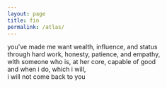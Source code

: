 ```yaml
---
layout: page
title: fin
permalink: /atlas/
---
```


you've made me want wealth, influence, and status  
through hard work, honesty, patience, and empathy,  
with someone who is, at her core, capable of good  
and when i do, which i will,  
i will not come back to you
